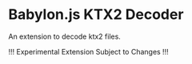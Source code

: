 # Babylon.js KTX2 Decoder

An extension to decode ktx2 files.

!!! Experimental Extension Subject to Changes !!!
